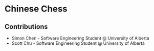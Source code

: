 # Chinese Chess

## Contributions
* Simon Chen - Software Engineering Student @ University of Alberta
* Scott Chu - Software Engineering Student @ University of Alberta
